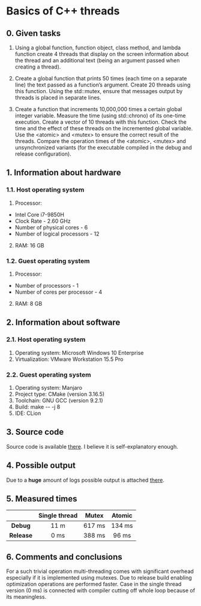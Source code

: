 ---
---

# **Basics of C++ threads**

## 0. Given tasks
1. Using a global function, function object, class method, and lambda function create 4 threads that display on the screen information about the thread and an additional text (being an argument passed when creating a thread).

2. Create a global function that prints 50 times (each time on a separate line) the text passed as a function’s argument. Create 20 threads using this function. Using the std::mutex, ensure that messages output by threads is placed in separate lines.

3. Create a function that increments 10,000,000 times a certain global integer variable. Measure the time (using std::chrono) of its one-time execution. Create a vector of 10 threads with this function. Check the time and the effect of these threads on the incremented global variable. Use the \<atomic\> and \<mutex\> to ensure the correct result of the threads. Compare the operation times of the \<atomic\>, \<mutex\> and unsynchronized variants (for the executable compiled in the debug and release configuration).

## 1. Information about hardware
### 1.1. Host operating system
1. Processor:
 * Intel Core i7-9850H
 * Clock Rate - 2.60 GHz
 * Number of physical cores - 6
 * Number of logical processors - 12
2. RAM: 16 GB

### 1.2. Guest operating system
1. Processor:
 * Number of processors - 1
 * Number of cores per processor - 4
2. RAM: 8 GB

## 2. Information about software
### 2.1. Host operating system
1. Operating system: Microsoft Windows 10 Enterprise
2. Virtualization: VMware Workstation 15.5 Pro

### 2.2. Guest operating system
1. Operating system: Manjaro
2. Project type: CMake (version 3.16.5)
3. Toolchain: GNU GCC (version 9.2.1)
4. Build: make \-\- -j 8
5. IDE: CLion

## 3. Source code
Source code is available [there](https://github.com/SzymonZos/Scientific-Computing/blob/master/BasicCppThreads/main.cpp). I believe it is self-explanatory enough.

## 4. Possible output
Due to a **huge** amount of logs possible output is attached [there](Output.md).

## 5. Measured times
|               |**Single thread**| **Mutex** | **Atomic** |
|:-------------:|:---------------:|:---------:|:----------:|
| **Debug**     |       11 m      |  617 ms   |   134 ms   |
| **Release**   |       0 ms      |  388 ms   |   96 ms    |

## 6. Comments and conclusions
For a such trivial operation multi-threading comes with significant overhead especially if it is implemented using mutexes. Due to release build enabling optimization operations are performed faster. Case in the single thread version (0 ms) is connected with compiler cutting off whole loop because of its meaningless.
